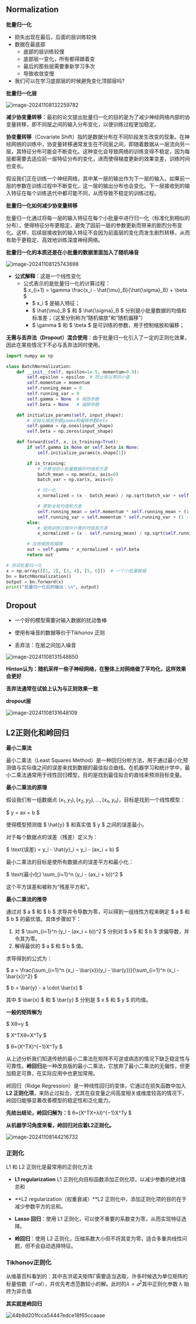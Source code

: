 ## Normalization

**批量归一化**

- 损失出现在最后，后面的层训练较快
- 数据在最底部
  - 底部的层训练较慢
  - 底部层一变化，所有都得跟着变
  - 最后的那些层需要重新学习多次
  - 导致收敛变慢
- 我们可以在学习底部层的时候避免变化顶部层吗?

**批量归一化层**

![image-20241108132259782](../Image/image-20241108132259782.png)

**减少协变量转移**：最初的论文提出批量归一化的目的是为了减少神经网络内部的协变量转移，即不同层之间的输入分布变化，以便训练过程更加稳定。

**协变量转移**（Covariate Shift）指的是数据分布在不同阶段发生改变的现象。在神经网络的训练中，协变量转移通常发生在不同层之间，即随着数据从一层流向另一层，其特征分布可能会不断变化。这种变化会导致网络的训练变得不稳定，因为每层都需要去适应前一层特征分布的变化，进而使得梯度更新的效果变差，训练时间也变长。

假设我们正在训练一个神经网络，其中某一层的输出作为下一层的输入。如果前一层的参数在训练过程中不断变化，这一层的输出分布也会变化。下一层接收到的输入特征在每个训练迭代中都可能不同，从而导致不稳定的训练过程。

**批量归一化如何减少协变量转移**

批量归一化通过将每一层的输入特征在每个小批量中进行归一化（标准化到相似的分布），使得特征分布更稳定，避免了因前一层的参数更新而带来的剧烈分布变化。这样，后续层接收到的输入特征不会因为前面层的变化而发生剧烈转移，从而有助于更稳定、高效地训练深度神经网络。

**批量归一化的本质还是在小批量的数据里面加入了随机噪音**

![image-20241108125743698](../Image/image-20241108125743698.png)

- **公式解释**：这是一个线性变化
  - 公式表示的是批量归一化的计算过程：  
    $
    x_{i+1} = \gamma \frac{x_i - \hat{\mu}_B}{\hat{\sigma}_B} + \beta
    $
    - $ x_i $ 是输入特征；
    - $ \hat{\mu}_B $ 和 $ \hat{\sigma}_B $ 分别是小批量数据的均值和标准差；（这里分别称为“随机缩放”和“随机偏移”）
    - $ \gamma $ 和 $ \beta $ 是可训练的参数，用于控制缩放和偏移；

**无需与丢弃法（Dropout）混合使用**：由于批量归一化引入了一定的正则化效果，因此在某些情况下不必与丢弃法同时使用。

```python
import numpy as np

class BatchNormalization:
    def __init__(self, epsilon=1e-5, momentum=0.9):
        self.epsilon = epsilon  # 防止除以零的小值
        self.momentum = momentum
        self.running_mean = 0
        self.running_var = 0
        self.gamma = None  # 缩放参数
        self.beta = None   # 偏移参数

    def initialize_params(self, input_shape):
        # 初始化缩放参数gamma和偏移参数beta
        self.gamma = np.ones(input_shape)
        self.beta = np.zeros(input_shape)

    def forward(self, x, is_training=True):
        if self.gamma is None or self.beta is None:
            self.initialize_params(x.shape[1])

        if is_training:
            # 计算当前小批量数据的均值和方差
            batch_mean = np.mean(x, axis=0)
            batch_var = np.var(x, axis=0)

            # 归一化
            x_normalized = (x - batch_mean) / np.sqrt(batch_var + self.epsilon)

            # 更新全局均值和方差
            self.running_mean = self.momentum * self.running_mean + (1 - self.momentum) * batch_mean
            self.running_var = self.momentum * self.running_var + (1 - self.momentum) * batch_var
        else:
            # 使用训练过程中计算的均值和方差
            x_normalized = (x - self.running_mean) / np.sqrt(self.running_var + self.epsilon)

        # 应用缩放和偏移
        out = self.gamma * x_normalized + self.beta
        return out

# 测试批量归一化
x = np.array([[1, 2], [3, 4], [5, 6]])  # 一个小批量数据
bn = BatchNormalization()
output = bn.forward(x)
print("批量归一化后的输出：\n", output)

```

## Dropout

- 一个好的模型需要对输入数据的扰动鲁棒

- 使用有噪音的数据等价于Tikhonov 正则
- 丢弃法：在层之间加入噪音

![image-20241108131548850](../Image/image-20241108131548850.png)

**Hinton认为：随机采样一些子神经网络，在整体上对网络做了平均化，这样效果会更好**

**丢弃法通常在试验上认为与正则效果一致**

**dropout层**

![image-20241108131648109](../Image/image-20241108131648109.png)

## L2正则化和岭回归

**最小二乘法**

最小二乘法（Least Squares Method）是一种回归分析方法，用于通过最小化预测值与实际值之间的误差来找到数据的最佳拟合曲线。在机器学习和统计学中，最小二乘法通常用于线性回归模型，目的是找到最佳拟合的直线来预测目标变量。

**最小二乘法的原理**

假设我们有一组数据点 $(x_1, y_1), (x_2, y_2), \ldots, (x_n, y_n)$，目标是找到一个线性模型：

$
y = ax + b
$

使得模型预测值 $ \hat{y} $ 和真实值 $ y $ 之间的误差最小。

对于每个数据点的误差（残差）定义为：

$
\text{误差} = y_i - \hat{y}_i = y_i - (ax_i + b)
$

最小二乘法的目标是使所有数据点的误差平方和最小化：

$
\text{最小化} \sum_{i=1}^n (y_i - (ax_i + b))^2
$

这个平方误差和被称为“残差平方和”。

**最小二乘法的推导**

通过对 $ a $ 和 $ b $ 求导并令导数为零，可以得到一组线性方程来确定 $ a $ 和 $ b $ 的最优值。具体步骤如下：

1. 对 $ \sum_{i=1}^n (y_i - (ax_i + b))^2 $ 分别对 $ a $ 和 $ b $ 求偏导数，并令其为零。
2. 解得最优的 $ a $ 和 $ b $ 值。

求导得到的公式为：

$
a = \frac{\sum_{i=1}^n (x_i - \bar{x})(y_i - \bar{y})}{\sum_{i=1}^n (x_i - \bar{x})^2}
$

$
b = \bar{y} - a \cdot \bar{x}
$

其中 $ \bar{x} $ 和 $ \bar{y} $ 分别是 $ x $ 和 $ y $ 的均值。

**一般的矩阵解为**

$ Xθ=y $

$ X^TXθ=X^Ty $

$ θ=(X^TX)^{−1}X^Ty $

从上述分析我们知道传统的最小二乘法在矩阵不可逆或病态的情况下缺乏稳定性与可靠性。**岭回归**是一种改良版的最小二乘法，它放弃了最小二乘法的无偏性，但更加稳定可靠，在实际应用中也更加常用。

岭回归（Ridge Regression）是一种线性回归的变体，它通过在损失函数中加入 **L2 正则化项**，来防止过拟合，尤其在自变量之间高度相关或维度较高的情况下，岭回归能够显著改善模型的稳定性和泛化能力。

**先给出结论，岭回归解为：**$ θ=(X^TX+λI)^{−1}X^Ty $

**从机器学习角度来看，岭回归对应着L2正则化。**

![image-20241108144216732](../Image/image-20241108144216732.png)

### 正则化

L1 和 L2 正则化是最常用的正则化方法

- **L1 regularization**  L1 正则化向目标函数添加正则化项，以减少参数的绝对值总和

- **L2 regularization（权重衰减）**L2 正则化中，添加正则化项的目的在于减少参数平方的总和。
- **Lasso 回归**：使用 L1 正则化，可以使不重要的系数变为零，从而实现特征选择。
- **岭回归**：使用 L2 正则化，压缩系数大小但不将其变为零，适合多重共线性问题，但不会自动选择特征。

### Tikhonov正则化

从维基百科看到的：其中吉洪诺夫矩阵Γ需要适当选取，许多时候选为单位矩阵的标量倍数（Γ=𝛼𝐼），并优先考虑范数较小的解。此时的$λ=𝛼^2$其中正则化参数 λ 始终为非负值

**其实就是岭回归**

![44b8d201fcca54447edce18f65ccaaae](../Image/44b8d201fcca54447edce18f65ccaaae.jpeg)
